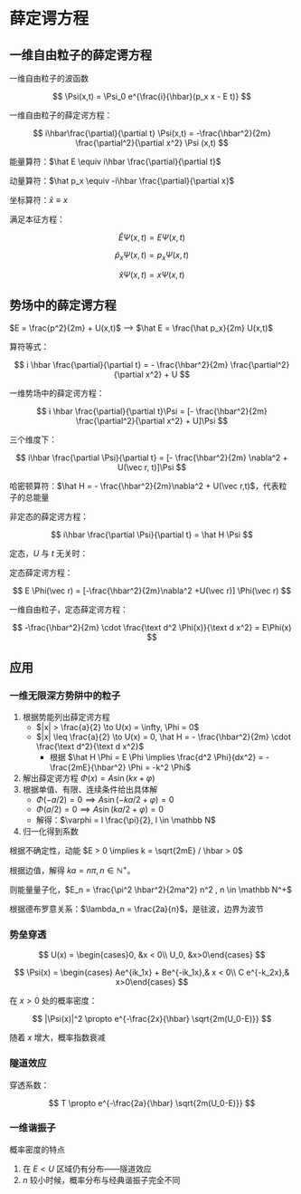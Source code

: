 # 薛定谔方程



## 一维自由粒子的薛定谔方程

一维自由粒子的波函数

$$
\Psi(x,t) = \Psi_0 e^{\frac{i}{\hbar}(p_x x - E t)}
$$

一维自由粒子的薛定谔方程：

$$
i\hbar\frac{\partial}{\partial t} \Psi(x,t) = -\frac{\hbar^2}{2m} \frac{\partial^2}{\partial x^2} \Psi (x,t)
$$

能量算符：$\hat E \equiv i\hbar \frac{\partial}{\partial t}$

动量算符：$\hat p_x \equiv -i\hbar \frac{\partial}{\partial x}$

坐标算符：$\hat x \equiv x$

满足本征方程：

$$
\hat E \Psi(x,t) = E \Psi(x,t)
$$

$$
\hat p_x \Psi(x,t) = p_x \Psi(x,t)
$$

$$
\hat x \Psi(x,t) = x \Psi(x,t)
$$

## 势场中的薛定谔方程

$E = \frac{p^2}{2m} + U(x,t)$ --> $\hat E = \frac{\hat p_x}{2m} U(x,t)$

算符等式：

$$
i \hbar \frac{\partial}{\partial t} = - \frac{\hbar^2}{2m} \frac{\partial^2}{\partial x^2} + U
$$

一维势场中的薛定谔方程：

$$
i \hbar \frac{\partial}{\partial t}\Psi = [- \frac{\hbar^2}{2m} \frac{\partial^2}{\partial x^2} + U]\Psi
$$

三个维度下：

$$
i\hbar \frac{\partial \Psi}{\partial t} = [- \frac{\hbar^2}{2m} \nabla^2 + U(\vec r, t)]\Psi
$$

哈密顿算符：$\hat H = - \frac{\hbar^2}{2m}\nabla^2 + U(\vec r,t)$，代表粒子的总能量

非定态的薛定谔方程：

$$
i\hbar \frac{\partial \Psi}{\partial t} = \hat H \Psi
$$

定态，$U$ 与 $t$ 无关时：

定态薛定谔方程：

$$
E \Phi(\vec r) = [-\frac{\hbar^2}{2m}\nabla^2 +U(\vec r)] \Phi(\vec r)
$$

一维自由粒子，定态薛定谔方程：

$$
-\frac{\hbar^2}{2m} \cdot \frac{\text d^2 \Phi(x)}{\text d x^2} = E\Phi(x)
$$

## 应用

### 一维无限深方势阱中的粒子

1. 根据势能列出薛定谔方程
    + $|x| > \frac{a}{2} \to U(x) = \infty, \Phi = 0$
    + $|x| \leq \frac{a}{2} \to U(x) = 0, \hat H = - \frac{\hbar^2}{2m} \cdot \frac{\text d^2}{\text d x^2}$
        + 根据 $\hat H \Phi = E \Phi \implies \frac{d^2 \Phi}{dx^2} = -\frac{2mE}{\hbar^2} \Phi = -k^2 \Phi$
2. 解出薛定谔方程 $\Phi(x) = A \sin(kx + \varphi)$ 
3. 根据单值、有限、连续条件给出具体解
    + $\Phi(-a/2) = 0 \implies A \sin(-ka/2+\varphi) = 0$
    + $\Phi(a/2) = 0 \implies A \sin(ka/2+\varphi) = 0$
    + 解得：$\varphi = l \frac{\pi}{2}, l \in \mathbb N$
4. 归一化得到系数


根据不确定性，动能 $E > 0 \implies k = \sqrt{2mE} / \hbar > 0$ 

根据边值，解得 $ka = n\pi, n \in \mathbb N^+$。

则能量量子化，$E_n = \frac{\pi^2 \hbar^2}{2ma^2} n^2 , n \in \mathbb N^+$

根据德布罗意关系：$\lambda_n = \frac{2a}{n}$，是驻波，边界为波节


### 势垒穿透

$$
U(x) = \begin{cases}0, &x < 0\\ U_0, &x>0\end{cases}
$$

$$
\Psi(x) = \begin{cases} Ae^{ik_1x} + Be^{-ik_1x},& x < 0\\ C e^{-k_2x},& x>0\end{cases}
$$

在 $x > 0$ 处的概率密度：

$$
|\Psi(x)|^2 \propto e^{-\frac{2x}{\hbar} \sqrt{2m(U_0-E)}}
$$

随着 $x$ 增大，概率指数衰减

### 隧道效应

穿透系数：

$$
T \propto e^{-\frac{2a}{\hbar} \sqrt{2m(U_0-E)}}
$$

### 一维谐振子

概率密度的特点

1. 在 $E < U$ 区域仍有分布——隧道效应
2. $n$ 较小时候，概率分布与经典谐振子完全不同

